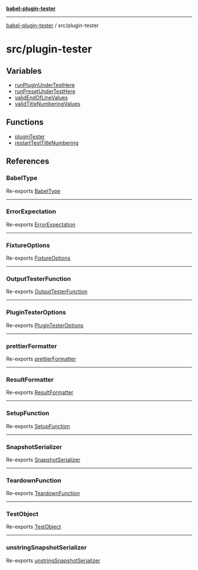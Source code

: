 [**babel-plugin-tester**](../../README.md)

***

[babel-plugin-tester](../../README.md) / src/plugin-tester

# src/plugin-tester

## Variables

- [runPluginUnderTestHere](variables/runPluginUnderTestHere.md)
- [runPresetUnderTestHere](variables/runPresetUnderTestHere.md)
- [validEndOfLineValues](variables/validEndOfLineValues.md)
- [validTitleNumberingValues](variables/validTitleNumberingValues.md)

## Functions

- [pluginTester](functions/pluginTester.md)
- [restartTestTitleNumbering](functions/restartTestTitleNumbering.md)

## References

### BabelType

Re-exports [BabelType](../../types/global/type-aliases/BabelType.md)

***

### ErrorExpectation

Re-exports [ErrorExpectation](../../types/global/type-aliases/ErrorExpectation.md)

***

### FixtureOptions

Re-exports [FixtureOptions](../../types/global/interfaces/FixtureOptions.md)

***

### OutputTesterFunction

Re-exports [OutputTesterFunction](../../types/global/type-aliases/OutputTesterFunction.md)

***

### PluginTesterOptions

Re-exports [PluginTesterOptions](../../types/global/interfaces/PluginTesterOptions.md)

***

### prettierFormatter

Re-exports [prettierFormatter](../formatters/prettier/functions/prettierFormatter.md)

***

### ResultFormatter

Re-exports [ResultFormatter](../../types/global/type-aliases/ResultFormatter.md)

***

### SetupFunction

Re-exports [SetupFunction](../../types/global/type-aliases/SetupFunction.md)

***

### SnapshotSerializer

Re-exports [SnapshotSerializer](../type-aliases/SnapshotSerializer.md)

***

### TeardownFunction

Re-exports [TeardownFunction](../../types/global/type-aliases/TeardownFunction.md)

***

### TestObject

Re-exports [TestObject](../../types/global/interfaces/TestObject.md)

***

### unstringSnapshotSerializer

Re-exports [unstringSnapshotSerializer](../serializers/unstring-snapshot/variables/unstringSnapshotSerializer.md)
